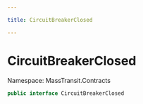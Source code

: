 ```yaml
---

title: CircuitBreakerClosed

---
```


# CircuitBreakerClosed

Namespace: MassTransit.Contracts

```csharp
public interface CircuitBreakerClosed
```
